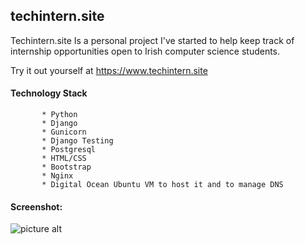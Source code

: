 ## techintern.site
Techintern.site Is a personal project I've started to help keep track of internship opportunities open to Irish computer science students.

Try it out yourself at https://www.techintern.site 

#### Technology Stack

           * Python
           * Django
           * Gunicorn
           * Django Testing
           * Postgresql
           * HTML/CSS
           * Bootstrap
           * Nginx
           * Digital Ocean Ubuntu VM to host it and to manage DNS

#### Screenshot:   

![picture alt](https://i.imgur.com/4L95zOu.png "screenshot of site")

